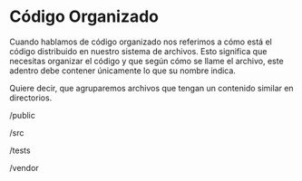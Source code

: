 # Código Organizado

Cuando hablamos de código organizado nos referimos a cómo está el código distribuido en nuestro sistema de archivos. Esto significa que necesitas organizar el código y que según cómo se llame el archivo, este adentro debe contener únicamente lo que su nombre indica.

Quiere decir, que agruparemos archivos que tengan un contenido similar en directorios.



/public

/src

/tests

/vendor

